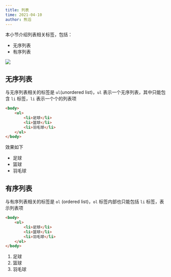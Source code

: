 ```yaml
---
title: 列表
time: 2021-04-10
author: 熊滔
---
```


本小节介绍列表相关标签，包括：

- 无序列表
- 有序列表

<img src="https://cdn.jsdelivr.net/gh/LastKnightCoder/ImgHosting2/20210410225933.svg">

## 无序列表

与无序列表相关的标签是 `ul`(unordered list)，`ul` 表示一个无序列表，其中只能包含 `li` 标签，`li` 表示一个个的列表项

```html
<body>
    <ul>
        <li>足球</li>
        <li>篮球</li>
        <li>羽毛球</li>
    </ul>
</body>
```

效果如下

<DisplayBox>

<ul>
    <li>足球</li>
    <li>篮球</li>
    <li>羽毛球</li>
</ul>
</DisplayBox>

## 有序列表

与有序列表相关的标签是 `ol` (ordered list)，`ol` 标签内部也只能包括 `li` 标签，表示列表项

```html
<body>
    <ol>
        <li>足球</li>
        <li>篮球</li>
        <li>羽毛球</li>
    </ol>
</body>
```

<DisplayBox>

<ol>
    <li>足球</li>
    <li>篮球</li>
    <li>羽毛球</li>
</ol>
</DisplayBox>



<Disqus />